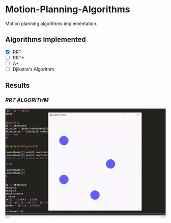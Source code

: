 # Motion-Planning-Algorithms
Motion planning algorithms implementation.

## Algorithms Implemented

- [x] RRT
- [ ] RRT*
- [ ] A*
- [ ] Djikstra's Algorithm

## Results

### *RRT ALGORITHM*  
![rrt](https://github.com/Aditya-Sangamnerkar/Motion-Planning-Algorithms/blob/main/Results/rrt.gif)

